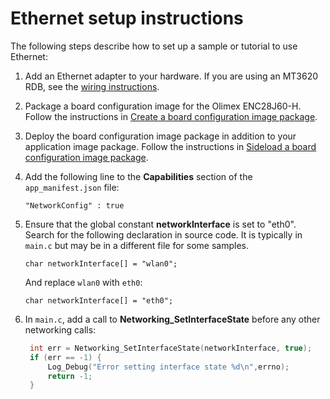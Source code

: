 # Ethernet setup instructions

The following steps describe how to set up a sample or tutorial to use Ethernet:

1. Add an Ethernet adapter to your hardware. If you are using an MT3620 RDB, see the [wiring instructions](HardwareDefinitions/mt3620_rdb/EthernetWiring.md).
1. Package a board configuration image for the Olimex ENC28J60-H. Follow the instructions in [Create a board configuration image package](https://docs.microsoft.com/azure-sphere/network/connect-ethernet#create-a-board-configuration-image-package).
1. Deploy the board configuration image package in addition to your application image package. Follow the instructions in [Sideload a board configuration image package](https://docs.microsoft.com/azure-sphere/network/connect-ethernet#sideload-a-board-configuration-image-package).
1. Add the following line to the **Capabilities** section of the `app_manifest.json` file:

    `"NetworkConfig" : true`

1. Ensure that the global constant **networkInterface** is set to "eth0". Search for the following declaration in source code. It is typically in `main.c` but may be in a different file for some samples.

    `char networkInterface[] = "wlan0";`

    And replace `wlan0` with `eth0`:

    `char networkInterface[] = "eth0";`

1. In `main.c`, add a call to **Networking_SetInterfaceState** before any other networking calls:

    ```c
     int err = Networking_SetInterfaceState(networkInterface, true);
     if (err == -1) {
         Log_Debug("Error setting interface state %d\n",errno);
         return -1;
     }
    ```
